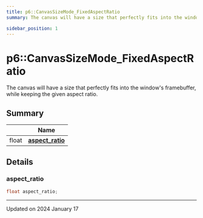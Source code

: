 ```yaml
---
title: p6::CanvasSizeMode_FixedAspectRatio
summary: The canvas will have a size that perfectly fits into the window's framebuffer, while keeping the given aspect ratio. 

sidebar_position: 1
---
```


# p6::CanvasSizeMode_FixedAspectRatio



The canvas will have a size that perfectly fits into the window's framebuffer, while keeping the given aspect ratio. 



## Summary

|                | Name           |
| -------------- | -------------- |
| float | **[aspect_ratio](/reference/Types/canvas_size_mode___fixed_aspect_ratio#aspect_ratio)**  |

## Details


### aspect_ratio

```cpp
float aspect_ratio;
```


-------------------------------

Updated on 2024 January 17
